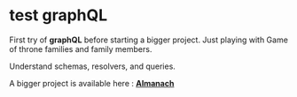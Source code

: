 # test graphQL

First try of **graphQL** before starting a bigger project.
Just playing with Game of throne families and family members.

Understand schemas, resolvers, and queries.

A bigger project is available here : **[Almanach](https://github.com/AgathePons/Almanach_API_graphQL)**
